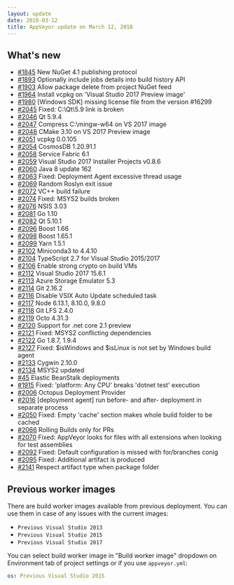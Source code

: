 ```yaml
---
layout: update
date: 2018-03-12
title: AppVeyor update on March 12, 2018
---
```


## What's new

* [#1845](https://github.com/appveyor/ci/issues/1845) New NuGet 4.1 publishing protocol
* [#1893](https://github.com/appveyor/ci/issues/1893) Optionally include jobs details into build history API
* [#1903](https://github.com/appveyor/ci/issues/1903) Allow package delete from project NuGet feed
* [#1964](https://github.com/appveyor/ci/issues/1964) Install vcpkg on 'Visual Studio 2017 Preview image'
* [#1980](https://github.com/appveyor/ci/issues/1980) [Windows SDK] missing license file from the version #16299
* [#2045](https://github.com/appveyor/ci/issues/2045) Fixed: C:\Qt\5.9 link is broken
* [#2046](https://github.com/appveyor/ci/issues/2046) Qt 5.9.4
* [#2047](https://github.com/appveyor/ci/issues/2047) Compress C:\mingw-w64 on VS 2017 image
* [#2048](https://github.com/appveyor/ci/issues/2048) CMake 3.10 on VS 2017 Preview image
* [#2051](https://github.com/appveyor/ci/issues/2051) vcpkg 0.0.105
* [#2054](https://github.com/appveyor/ci/issues/2054) CosmosDB 1.20.91.1
* [#2058](https://github.com/appveyor/ci/issues/2058) Service Fabric 6.1
* [#2059](https://github.com/appveyor/ci/issues/2059) Visual Studio 2017 Installer Projects v0.8.6
* [#2060](https://github.com/appveyor/ci/issues/2060) Java 8 update 162
* [#2063](https://github.com/appveyor/ci/issues/2063) Fixed: Deployment Agent excessive thread usage
* [#2069](https://github.com/appveyor/ci/issues/2069) Random Roslyn exit issue
* [#2072](https://github.com/appveyor/ci/issues/2072) VC++ build failure
* [#2074](https://github.com/appveyor/ci/issues/2074) Fixed: MSYS2 builds broken
* [#2076](https://github.com/appveyor/ci/issues/2076) NSIS 3.03
* [#2081](https://github.com/appveyor/ci/issues/2081) Go 1.10
* [#2082](https://github.com/appveyor/ci/issues/2082) Qt 5.10.1
* [#2096](https://github.com/appveyor/ci/issues/2096) Boost 1.66
* [#2098](https://github.com/appveyor/ci/issues/2098) Boost 1.65.1
* [#2099](https://github.com/appveyor/ci/issues/2099) Yarn 1.5.1
* [#2102](https://github.com/appveyor/ci/issues/2102) Miniconda3 to 4.4.10
* [#2104](https://github.com/appveyor/ci/issues/2104) TypeScript 2.7 for Visual Studio 2015/2017
* [#2106](https://github.com/appveyor/ci/issues/2106) Enable strong crypto on build VMs
* [#2112](https://github.com/appveyor/ci/issues/2112) Visual Studio 2017 15.6.1
* [#2113](https://github.com/appveyor/ci/issues/2113) Azure Storage Emulator 5.3
* [#2114](https://github.com/appveyor/ci/issues/2114) Git 2.16.2
* [#2116](https://github.com/appveyor/ci/issues/2116) Disable VSIX Auto Update scheduled task
* [#2117](https://github.com/appveyor/ci/issues/2117) Node 6.13.1, 8.10.0, 9.8.0
* [#2118](https://github.com/appveyor/ci/issues/2118) Git LFS 2.4.0
* [#2119](https://github.com/appveyor/ci/issues/2119) Octo 4.31.3
* [#2120](https://github.com/appveyor/ci/issues/2120) Support for .net core 2.1 preview
* [#2121](https://github.com/appveyor/ci/issues/2121) Fixed: MSYS2 conflicting dependencies
* [#2122](https://github.com/appveyor/ci/issues/2122) Go 1.8.7, 1.9.4
* [#2127](https://github.com/appveyor/ci/issues/2127) Fixed: $isWindows and $isLinux is not set by Windows build agent
* [#2133](https://github.com/appveyor/ci/issues/2133) Cygwin 2.10.0
* [#2134](https://github.com/appveyor/ci/issues/2134) MSYS2 updated
* [#45](https://github.com/appveyor/ci/issues/45) Elastic BeanStalk deployments
* [#1915](https://github.com/appveyor/ci/issues/1915) Fixed: 'platform: Any CPU' breaks 'dotnet test' execution
* [#2006](https://github.com/appveyor/ci/issues/2006) Octopus Deployment Provider
* [#2016](https://github.com/appveyor/ci/issues/2016) [deployment agent] run before- and after- deployment in separate process
* [#2050](https://github.com/appveyor/ci/issues/2050) Fixed: Empty 'cache' section makes whole build folder to be cached
* [#2066](https://github.com/appveyor/ci/issues/2066) Rolling Builds only for PRs
* [#2070](https://github.com/appveyor/ci/issues/2070) Fixed: AppVeyor looks for files with all extensions when looking for test assemblies
* [#2092](https://github.com/appveyor/ci/issues/2092) Fixed: Default configuration is missed with for/branches conig
* [#2095](https://github.com/appveyor/ci/issues/2095) Fixed: Additional artifact is produced
* [#2141](https://github.com/appveyor/ci/issues/2141) Respect artifact type when package folder


## Previous worker images

There are build worker images available from previous deployment. You can use them in case of any issues with the current images:

* `Previous Visual Studio 2013`
* `Previous Visual Studio 2015`
* `Previous Visual Studio 2017`

You can select build worker image in "Build worker image" dropdown on Environment tab of project settings or if you use `appveyor.yml`:

```yaml
os: Previous Visual Studio 2015
```
